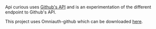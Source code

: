 Api curious uses [Github's API](https://developer.github.com/v3/) and is an experimentation of the different endpoint to Github's API.

This project uses Omniauth-github which can be downloaded [here](https://github.com/omniauth/omniauth).
